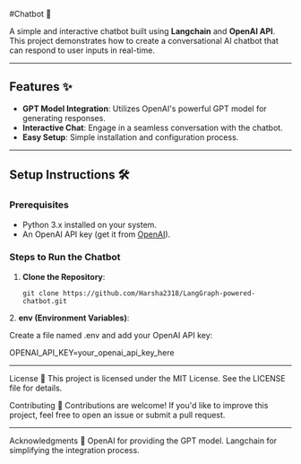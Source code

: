 
#Chatbot 🤖

A simple and interactive chatbot built using **Langchain** and **OpenAI API**. This project demonstrates how to create a conversational AI chatbot that can respond to user inputs in real-time.

---

## Features ✨
- **GPT Model Integration**: Utilizes OpenAI's powerful GPT model for generating responses.
- **Interactive Chat**: Engage in a seamless conversation with the chatbot.
- **Easy Setup**: Simple installation and configuration process.

---

## Setup Instructions 🛠️

### Prerequisites
- Python 3.x installed on your system.
- An OpenAI API key (get it from [OpenAI](https://platform.openai.com/)).

### Steps to Run the Chatbot
1. **Clone the Repository**:
   ```bash/Terminal
   git clone https://github.com/Harsha2318/LangGraph-powered-chatbot.git
2️. **env (Environment Variables)**:

Create a file named .env and add your OpenAI API key:

OPENAI_API_KEY=your_openai_api_key_here

---

License 📄
This project is licensed under the MIT License. See the LICENSE file for details.

Contributing 🤝
Contributions are welcome! If you'd like to improve this project, feel free to open an issue or submit a pull request.

---

Acknowledgments 🙏
OpenAI for providing the GPT model.
Langchain for simplifying the integration process.
